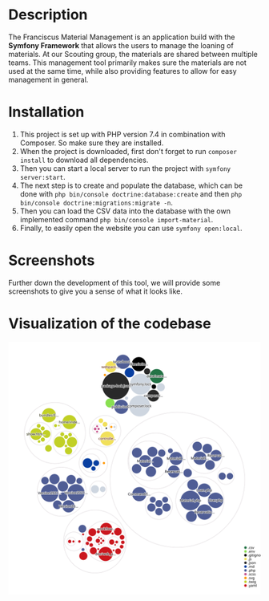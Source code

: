 # Description

The Franciscus Material Management is an application build with the <strong>Symfony Framework</strong> that allows the users to manage the loaning of materials. At our Scouting group, the materials are shared between multiple teams. This management tool primarily makes sure the materials are not used at the same time, while also providing features to allow for easy management in general.  

# Installation

1. This project is set up with PHP version 7.4 in combination with Composer. So make sure they are installed.
1. When the project is downloaded, first don't forget to run `composer install` to download all dependencies.
1. Then you can start a local server to run the project with `symfony server:start`.
1. The next step is to create and populate the database, which can be done with `php bin/console doctrine:database:create` and then `php bin/console doctrine:migrations:migrate -n`.
1. Then you can load the CSV data into the database with the own implemented command `php bin/console import-material`.
1. Finally, to easily open the website you can use `symfony open:local`. 

# Screenshots

Further down the development of this tool, we will provide some screenshots to give you a sense of what it looks like.

# Visualization of the codebase

![Visualization of the codebase](./diagram.svg)
